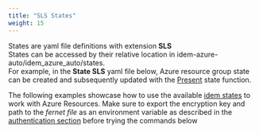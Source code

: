 ```yaml
---
title: "SLS States"
weight: 15
---
```


States are yaml file definitions with extension <b>SLS</b> <br>
States can be accessed by their relative location in idem-azure-auto/idem_azure_auto/states.<br>
For example, in the <b>State SLS</b> yaml file below, Azure resource group state can be created and subsequently updated with the [Present](/Getting-Started/Basic-Commands/) state function. 

The following examples showcase how to use the available [idem states](/Getting-Started/Basic-Commands/) to work with Azure Resources.
Make sure to export the encryption key and path to the <i>fernet file</i> as an environment variable as described in the [authentication section](/Getting-Started/Authenticate/) before trying the commands below

